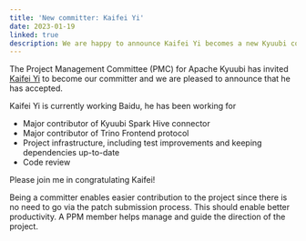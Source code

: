 ```yaml
---
title: 'New committer: Kaifei Yi'
date: 2023-01-19
linked: true
description: We are happy to announce Kaifei Yi becomes a new Kyuubi committer.
---
```

<!---
  Licensed under the Apache License, Version 2.0 (the "License");
  you may not use this file except in compliance with the License.
  You may obtain a copy of the License at

   http://www.apache.org/licenses/LICENSE-2.0

  Unless required by applicable law or agreed to in writing, software
  distributed under the License is distributed on an "AS IS" BASIS,
  WITHOUT WARRANTIES OR CONDITIONS OF ANY KIND, either express or implied.
  See the License for the specific language governing permissions and
  limitations under the License. See accompanying LICENSE file.
-->

The Project Management Committee (PMC) for Apache Kyuubi
has invited [Kaifei Yi](https://github.com/Yikf) to become our committer and
we are pleased to announce that he has accepted.

Kaifei Yi is currently working Baidu, he has been working for

   - Major contributor of Kyuubi Spark Hive connector
   - Major contributor of Trino Frontend protocol
   - Project infrastructure, including test improvements and keeping dependencies up-to-date
   - Code review

Please join me in congratulating Kaifei!

Being a committer enables easier contribution to the
project since there is no need to go via the patch
submission process. This should enable better productivity.
A PPM member helps manage and guide the direction of the project.
